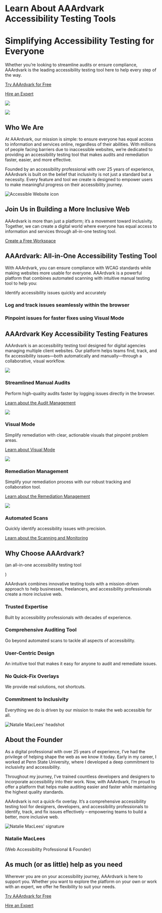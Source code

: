 # Learn About AAArdvark Accessibility Testing Tools

# Simplifying Accessibility Testing for Everyone

 

Whether you’re looking to streamline audits or ensure compliance, AAArdvark is the leading accessibility testing tool here to help every step of the way.

 

[Try AAArdvark for Free](https://app.aaardvarkaccessibility.com/register)

[Hire an Expert](https://aaardvarkaccessibility.com/accessibility-services/)

![](https://aaardvarkaccessibility.com/wp-content/uploads/2023/05/2.-Inclusive-group-of-people-1024x683.png) 

![](https://aaardvarkaccessibility.com/wp-content/uploads/2023/05/4.d-Robust-1024x682.png) 

## Who We Are

 

At AAArdvark, our mission is simple: to ensure everyone has equal access to information and services online, regardless of their abilities. With millions of people facing barriers due to inaccessible websites, we’re dedicated to providing an accessibility testing tool that makes audits and remediation faster, easier, and more effective.

Founded by an accessibility professional with over 25 years of experience, AAArdvark is built on the belief that inclusivity is not just a standard but a necessity. Every feature and tool we create is designed to empower users to make meaningful progress on their accessibility journey.

 

 

 

![Accessible Website icon](https://aaardvarkaccessibility.com/wp-content/uploads/2023/08/Accessible-Website.png) 

## Join Us in Building a More Inclusive Web

 

AAArdvark is more than just a platform; it’s a movement toward inclusivity. Together, we can create a digital world where everyone has equal access to information and services through all-in-one testing tool.

 

[Create a Free Workspace](https://app.aaardvarkaccessibility.com/register)

## AAArdvark: All-in-One Accessibility Testing Tool

 

With AAArdvark, you can ensure compliance with WCAG standards while making websites more usable for everyone. AAArdvark is a powerful platform that combines automated scanning with intuitive manual testing tool to help you:

 

 

Identify accessibility issues quickly and accurately

 

### Log and track issues seamlessly within the browser

 

### Pinpoint issues for faster fixes using Visual Mode

## AAArdvark Key Accessibility Testing Features

 

AAArdvark is an accessibility testing tool designed for digital agencies managing multiple client websites. Our platform helps teams find, track, and fix accessibility issues—both automatically and manually—through a collaborative, visual workflow.

 

![](https://aaardvarkaccessibility.com/wp-content/uploads/2024/11/9.-Consolidated-Reports_rev-768x512.png) 

### Streamlined Manual Audits

 

Perform high-quality audits faster by logging issues directly in the browser.

 

[Learn about the Audit Management](https://aaardvarkaccessibility.com/features/accessibility-audit-management/) 

![](https://aaardvarkaccessibility.com/wp-content/uploads/2024/11/6.-Visual-mode_rev-768x512.png) 

### Visual Mode

 

Simplify remediation with clear, actionable visuals that pinpoint problem areas.

 

[Learn about Visual Mode](https://aaardvarkaccessibility.com/features/visual-accessibility-mode/) 

![](https://aaardvarkaccessibility.com/wp-content/uploads/2024/11/8.-Remediation_rev-768x512.png) 

### Remediation Management

 

Simplify your remediation process with our robust tracking and collaboration tool.

 

[Learn about the Remediation Management](https://aaardvarkaccessibility.com/features/accessibility-remediation-management/) 

![](https://aaardvarkaccessibility.com/wp-content/uploads/2024/11/5.-Automated-scans_rev-e1735838673325-768x575.png) 

### Automated Scans

 

Quickly identify accessibility issues with precision.

 

[Learn about the Scanning and Monitoring](https://aaardvarkaccessibility.com/features/accessibility-scanning-monitoring/) 

## Why Choose AAArdvark?

 

(an all-in-one accessibility testing tool

) 

AAArdvark combines innovative testing tools with a mission-driven approach to help businesses, freelancers, and accessibility professionals create a more inclusive web.

 

 

### Trusted Expertise

Built by accessibility professionals with decades of experience.

 

### Comprehensive Auditing Tool

Go beyond automated scans to tackle all aspects of accessibility.

 

### User-Centric Design

An intuitive tool that makes it easy for anyone to audit and remediate issues.

 

### No Quick-Fix Overlays

We provide real solutions, not shortcuts.

 

### Commitment to Inclusivity

Everything we do is driven by our mission to make the web accessible for all.

![Natalie MacLees' headshot](https://aaardvarkaccessibility.com/wp-content/uploads/2023/05/230406_enzie_nsquared_headshots-51-768x768.jpg) 

## About the Founder

 

As a digital professional with over 25 years of experience, I’ve had the privilege of helping shape the web as we know it today. Early in my career, I worked at Penn State University, where I developed a deep commitment to inclusivity and accessibility.

Throughout my journey, I’ve trained countless developers and designers to incorporate accessibility into their work. Now, with AAArdvark, I’m proud to offer a platform that helps make auditing easier and faster while maintaining the highest quality standards.

AAArdvark is not a quick-fix overlay. It’s a comprehensive accessibility testing tool for designers, developers, and accessibility professionals to identify, track, and fix issues effectively – empowering teams to build a better, more inclusive web.

 

![Natalie MacLees' signature](https://aaardvarkaccessibility.com/wp-content/uploads/2023/05/Natalie-Maclees-Signature-white-300x86.png) 

### Natalie MacLees

 

(Web Accessibility Professional & Founder)

 

 

## As much (or as little) help as you need

 

Wherever you are on your accessibility journey, AAArdvark is here to support you. Whether you want to explore the platform on your own or work with an expert, we offer he flexibility to suit your needs.

 

[Try AAArdvark for Free](https://app.aaardvarkaccessibility.com/register)

[Hire an Expert](https://aaardvarkaccessibility.com/accessibility-services/)

